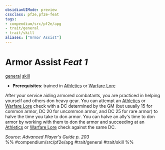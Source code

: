 ```yaml
---
obsidianUIMode: preview
cssclass: pf2e,pf2e-feat
tags:
- compendium/src/pf2e/apg
- trait/general
- trait/skill
aliases: ["Armor Assist"]
---
```

# Armor Assist  *Feat 1*  
[general](/rules/traits/general.md)  [skill](/rules/traits/skill.md)  

- **Prerequisites**: trained in [Athletics](/compendium/skills.md#Athletics) or [Warfare Lore](/compendium/skills.md#Lore)

After your service aiding armored combatants, you are practiced in helping yourself and others don heavy gear. You can attempt an [Athletics](/compendium/skills.md#Athletics) or [Warfare Lore](/compendium/skills.md#Lore) check with a DC determined by the GM (but usually 15 for common armor, DC 20 for uncommon armor, and DC 25 for rare armor) to halve the time you take to don armor. You can halve an ally's time to don armor by working with them to don the armor and succeeding at an [Athletics](/compendium/skills.md#Athletics) or [Warfare Lore](/compendium/skills.md#Lore) check against the same DC.

*Source: Advanced Player's Guide p. 203*  
%% #compendium/src/pf2e/apg #trait/general #trait/skill %%